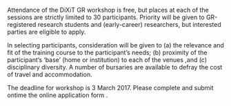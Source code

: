 Attendance of the DiXiT GR workshop is free, but places at each of the sessions are strictly limited to 30 participants.
Priority will be given to GR-registered research students and (early-career) researchers, but interested parties are eligible to apply. 

In selecting participants, consideration will be given to 
(a) the relevance and fit of the training course to the participant’s needs; 
(b) proximity of the participant’s ‘base’ (home or institution) to each of the venues ,and 
(c) disciplinary diversity. 
A number of bursaries are available to defray the cost of travel and accommodation.

The deadline for workshop is 3 March 2017. 
Please complete and submit ontime the online application form .
